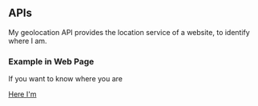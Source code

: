 ## APIs 

My geolocation API provides the location service of a website, to identify where I am.

### Example in Web Page  

If you want to know where you are

[Here I'm](https://raguirregiraldo.github.io/hereIam/)

